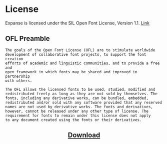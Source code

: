 # License

Expanse is licensed under the SIL Open Font License, Version 1.1.
[Link](https://scripts.sil.org/OFL)

## OFL Preamble
```
The goals of the Open Font License (OFL) are to stimulate worldwide
development of collaborative font projects, to support the font creation
efforts of academic and linguistic communities, and to provide a free and
open framework in which fonts may be shared and improved in partnership
with others.

The OFL allows the licensed fonts to be used, studied, modified and
redistributed freely as long as they are not sold by themselves. The
fonts, including any derivative works, can be bundled, embedded,
redistributed and/or sold with any software provided that any reserved
names are not used by derivative works. The fonts and derivatives,
however, cannot be released under any other type of license. The
requirement for fonts to remain under this license does not apply
to any document created using the fonts or their derivatives.
```


<h2 align="center">
  <a href="https://github.com/rleaf/Typefaces/raw/main/Expanse/Expanse.otf">Download</a>
</h2>
